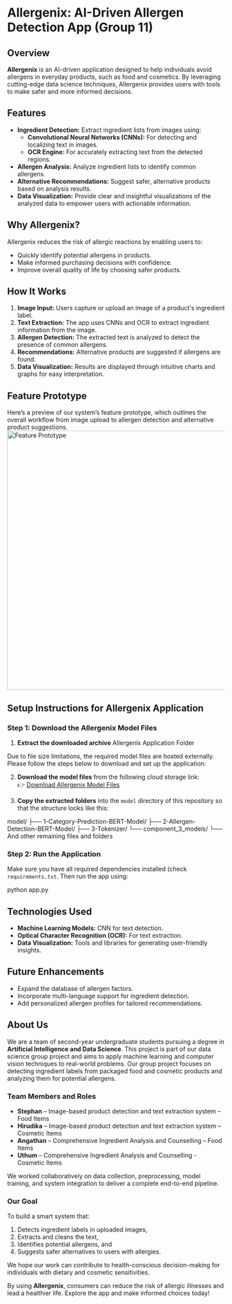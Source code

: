 # Allergenix: AI-Driven Allergen Detection App (Group 11)

## Overview
**Allergenix** is an AI-driven application designed to help individuals avoid allergens in everyday products, such as food and cosmetics. By leveraging cutting-edge data science techniques, Allergenix provides users with tools to make safer and more informed decisions.

## Features
- **Ingredient Detection:** Extract ingredient lists from images using:
  - **Convolutional Neural Networks (CNNs):** For detecting and localizing text in images.
  - **OCR Engine:** For accurately extracting text from the detected regions.
- **Allergen Analysis:** Analyze ingredient lists to identify common allergens.
- **Alternative Recommendations:** Suggest safer, alternative products based on analysis results.
- **Data Visualization:** Provide clear and insightful visualizations of the analyzed data to empower users with actionable information.

## Why Allergenix?
Allergenix reduces the risk of allergic reactions by enabling users to:
- Quickly identify potential allergens in products.
- Make informed purchasing decisions with confidence.
- Improve overall quality of life by choosing safer products.

## How It Works
1. **Image Input:** Users capture or upload an image of a product's ingredient label.
2. **Text Extraction:** The app uses CNNs and OCR to extract ingredient information from the image.
3. **Allergen Detection:** The extracted text is analyzed to detect the presence of common allergens.
4. **Recommendations:** Alternative products are suggested if allergens are found.
5. **Data Visualization:** Results are displayed through intuitive charts and graphs for easy interpretation.

## Feature Prototype

Here’s a preview of our system’s feature prototype, which outlines the overall workflow from image upload to allergen detection and alternative product suggestions.
<a href="https://terabox.com/s/1SYQUXbpWoq6oQhb1r5MmMA" target="_blank">
  <img src="https://terabox.com/thumbnail/1SYQUXbpWoq6oQhb1r5MmMA" alt="Feature Prototype" width="600">
</a>

## Setup Instructions for Allergenix Application

### Step 1: Download the Allergenix Model Files

1. **Extract the downloaded archive** Allergenix Application Folder 

Due to file size limitations, the required model files are hosted externally. Please follow the steps below to download and set up the application:

2. **Download the model files** from the following cloud storage link:  
   👉 [Download Allergenix Model Files](https://terabox.com/s/1C4xCg0P4C_8O7c7hKm7wOA)  


3. **Copy the extracted folders** into the `model` directory of this repository so that the structure looks like this:

model/ ├── 1-Category-Prediction-BERT-Model/ ├── 2-Allergen-Detection-BERT-Model/ ├── 3-Tokenizer/ └── component_3_models/ └── And other remaining files and folders

### Step 2: Run the Application

Make sure you have all required dependencies installed (check `requirements.txt`. Then run the app using:

python app.py

## Technologies Used
- **Machine Learning Models:** CNN for text detection.
- **Optical Character Recognition (OCR):** For text extraction.
- **Data Visualization:** Tools and libraries for generating user-friendly insights.

## Future Enhancements
- Expand the database of allergen factors.
- Incorporate multi-language support for ingredient detection.
- Add personalized allergen profiles for tailored recommendations.

## About Us

We are a team of second-year undergraduate students pursuing a degree in **Artificial Intelligence and Data Science**. This project is part of our data science group project and aims to apply machine learning and computer vision techniques to real-world problems. Our group project focuses on detecting ingredient labels from packaged food and cosmetic products and analyzing them for potential allergens.

### Team Members and Roles

- **Stephan** – Image-based product detection and text extraction system – Food Items
- **Hirudika** – Image-based product detection and text extraction system – Cosmetic Items
- **Angathan** – Comprehensive Ingredient Analysis and Counselling – Food Items 
- **Uthum** – Comprehensive Ingredient Analysis and Counselling - Cosmetic Items

We worked collaboratively on data collection, preprocessing, model training, and system integration to deliver a complete end-to-end pipeline.

### Our Goal

To build a smart system that:
1. Detects ingredient labels in uploaded images,
2. Extracts and cleans the text,
3. Identifies potential allergens, and
4. Suggests safer alternatives to users with allergies.

We hope our work can contribute to health-conscious decision-making for individuals with dietary and cosmetic sensitivities.

By using **Allergenix**, consumers can reduce the risk of allergic illnesses and lead a healthier life. Explore the app and make informed choices today!
